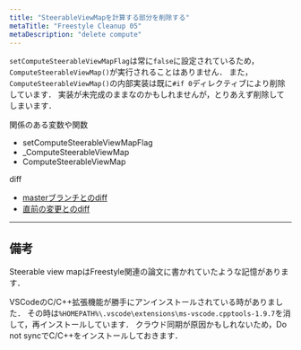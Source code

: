 ```yaml
---
title: "SteerableViewMapを計算する部分を削除する"
metaTitle: "Freestyle Cleanup 05"
metaDescription: "delete compute"
---
```


`setComputeSteerableViewMapFlag`は常に`false`に設定されているため，`ComputeSteerableViewMap()`が実行されることはありません．
また，`ComputeSteerableViewMap()`の内部実装は既に`#if 0`ディレクティブにより削除しています．
実装が未完成のままなのかもしれませんが，とりあえず削除してしまいます．

関係のある変数や関数
* setComputeSteerableViewMapFlag
* _ComputeSteerableViewMap
* ComputeSteerableViewMap

diff
* [masterブランチとのdiff](https://gist.github.com/hzuika/d50c0ffe7d2dca44c00e6856dddb4238)
* [直前の変更とのdiff](https://gist.github.com/hzuika/20e9f9d73926dab7c6fcf64fb01911a3)

---

## 備考

Steerable view mapはFreestyle関連の論文に書かれていたような記憶があります．

VSCodeのC/C++拡張機能が勝手にアンインストールされている時がありました．
その時は`%HOMEPATH%\.vscode\extensions\ms-vscode.cpptools-1.9.7`を消して，再インストールしています．
クラウド同期が原因かもしれないため，Do not syncでC/C++をインストールしておきます．